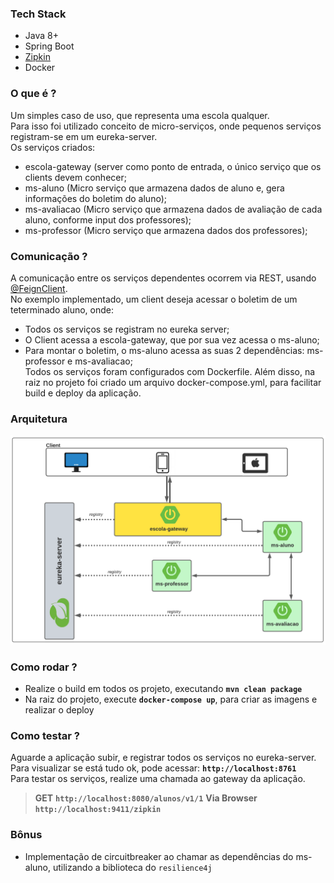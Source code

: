 ### Tech Stack
- Java 8+
- Spring Boot
- [Zipkin](https://zipkin.io/)
- Docker

### O que é ?
Um simples caso de uso, que representa uma escola qualquer. \
Para isso foi utilizado conceito de micro-serviços, onde pequenos serviços registram-se em um eureka-server.\
Os serviços criados:
 - escola-gateway (server como ponto de entrada, o único serviço que os clients devem conhecer;
 - ms-aluno (Micro serviço que armazena dados de aluno e, gera informações do boletim do aluno);
 - ms-avaliacao (Micro serviço que armazena dados de avaliação de cada aluno, conforme input dos professores);
 - ms-professor (Micro serviço que armazena dados dos professores);

### Comunicação ? 
A comunicação entre os serviços dependentes ocorrem via REST, usando [@FeignClient](https://cloud.spring.io/spring-cloud-netflix/multi/multi_spring-cloud-feign.html).\
No exemplo implementado, um client deseja acessar o boletim de um teterminado aluno, onde:
 - Todos os serviços se registram no eureka server;
 - O Client acessa a escola-gateway, que por sua vez acessa o ms-aluno;
 - Para montar o boletim, o ms-aluno acessa as suas 2 dependências: ms-professor e ms-avaliacao;  
Todos os serviços foram configurados com Dockerfile. 
Além disso, na raiz no projeto foi criado um arquivo docker-compose.yml, para facilitar build e deploy da aplicação.

### Arquitetura
![](https://github.com/lucianoortizsilva/microservices-case-escola/blob/main/static/github/img-arquitetura.png?raw=true)

### Como rodar ?
- Realize o build em todos os projeto, executando **`mvn clean package`**
- Na raiz do projeto, execute **`docker-compose up`**, para criar as imagens e realizar o deploy

### Como testar ?
Aguarde a aplicação subir, e registrar todos os serviços no eureka-server.\
Para visualizar se está tudo ok, pode acessar: **`http://localhost:8761`**\
Para testar os serviços, realize uma chamada ao gateway da aplicação.

> **GET** **`http://localhost:8080/alunos/v1/1`**
> **Via Browser** **`http://localhost:9411/zipkin`**

### Bônus
- Implementação de circuitbreaker ao chamar as dependências do ms-aluno, utilizando a biblioteca do `resilience4j`
